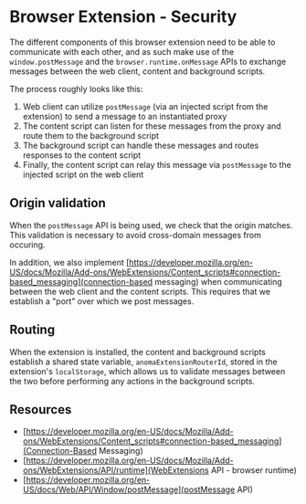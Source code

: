 # Browser Extension - Security

The different components of this browser extension need to be able to communicate with each other, and as such make use of the `window.postMessage` and
the `browser.runtime.onMessage` APIs to exchange messages between the web client, content and background scripts.

The process roughly looks like this:

1. Web client can utilize `postMessage` (via an injected script from the extension) to send a message to an instantiated proxy
2. The content script can listen for these messages from the proxy and route them to the background script
3. The background script can handle these messages and routes responses to the content script
4. Finally, the content script can relay this message via `postMessage` to the injected script on the web client

## Origin validation

When the `postMessage` API is being used, we check that the origin matches. This validation is necessary to avoid cross-domain messages from occuring.

In addition, we also implement [https://developer.mozilla.org/en-US/docs/Mozilla/Add-ons/WebExtensions/Content_scripts#connection-based_messaging](connection-based messaging)
when communicating between the web client and the content scripts. This requires that we establish a "port" over which we post messages.

## Routing

When the extension is installed, the content and background scripts establish a shared state variable, `anomaExtensionRouterId`, stored in the extension's `localStorage`, which allows
us to validate messages between the two before performing any actions in the background scripts.

## Resources

- [https://developer.mozilla.org/en-US/docs/Mozilla/Add-ons/WebExtensions/Content_scripts#connection-based_messaging](Connection-Based Messaging)
- [https://developer.mozilla.org/en-US/docs/Mozilla/Add-ons/WebExtensions/API/runtime](WebExtensions API - browser runtime)
- [https://developer.mozilla.org/en-US/docs/Web/API/Window/postMessage](postMessage API)
